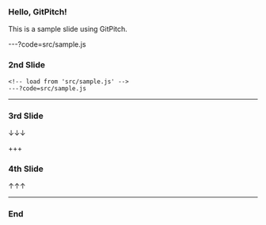 ### Hello, GitPitch!

This is a sample slide using GitPitch.

---?code=src/sample.js

### 2nd Slide

```
<!-- load from 'src/sample.js' -->
---?code=src/sample.js
```

---

### 3rd Slide

↓↓↓

+++

### 4th Slide

↑↑↑

---

### End
